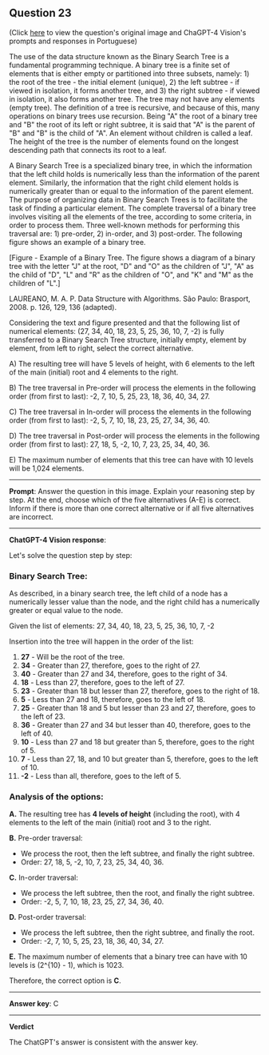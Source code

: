 ## Question 23 ##

(Click [here](q23-por.md) to view the question's original image and ChaGPT-4 Vision's prompts and responses in Portuguese)

The use of the data structure known as the Binary Search Tree is a fundamental programming technique. A binary tree is a finite set of elements that is either empty or partitioned into three subsets, namely: 1) the root of the tree - the initial element (unique), 2) the left subtree - if viewed in isolation, it forms another tree, and 3) the right subtree - if viewed in isolation, it also forms another tree. The tree may not have any elements (empty tree). The definition of a tree is recursive, and because of this, many operations on binary trees use recursion. Being "A" the root of a binary tree and "B" the root of its left or right subtree, it is said that "A" is the parent of "B" and "B" is the child of "A". An element without children is called a leaf. The height of the tree is the number of elements found on the longest descending path that connects its root to a leaf.

A Binary Search Tree is a specialized binary tree, in which the information that the left child holds is numerically less than the information of the parent element. Similarly, the information that the right child element holds is numerically greater than or equal to the information of the parent element. The purpose of organizing data in Binary Search Trees is to facilitate the task of finding a particular element. The complete traversal of a binary tree involves visiting all the elements of the tree, according to some criteria, in order to process them. Three well-known methods for performing this traversal are: 1) pre-order, 2) in-order, and 3) post-order. The following figure shows an example of a binary tree.

\[Figure - Example of a Binary Tree. The figure shows a diagram of a binary tree with the letter "J" at the root, "D" and "O" as the children of "J", "A" as the child of "D", "L" and "R" as the children of "O", and "K" and "M" as the children of "L".\]

LAUREANO, M. A. P. Data Structure with Algorithms. São Paulo: Brasport, 2008. p. 126, 129, 136 (adapted).

Considering the text and figure presented and that the following list of numerical elements: (27, 34, 40, 18, 23, 5, 25, 36, 10, 7, -2) is fully transferred to a Binary Search Tree structure, initially empty, element by element, from left to right, select the correct alternative.

A) The resulting tree will have 5 levels of height, with 6 elements to the left of the main (initial) root and 4 elements to the right.

B) The tree traversal in Pre-order will process the elements in the following order (from first to last): -2, 7, 10, 5, 25, 23, 18, 36, 40, 34, 27.

C) The tree traversal in In-order will process the elements in the following order (from first to last): -2, 5, 7, 10, 18, 23, 25, 27, 34, 36, 40.

D) The tree traversal in Post-order will process the elements in the following order (from first to last): 27, 18, 5, -2, 10, 7, 23, 25, 34, 40, 36.

E) The maximum number of elements that this tree can have with 10 levels will be 1,024 elements.

---

**Prompt**: Answer the question in this image. Explain your reasoning step by step. At the end, choose which of the five alternatives (A-E) is correct. Inform if there is more than one correct alternative or if all five alternatives are incorrect.

---

**ChatGPT-4 Vision response**:

Let's solve the question step by step:

### Binary Search Tree:
As described, in a binary search tree, the left child of a node has a numerically lesser value than the node, and the right child has a numerically greater or equal value to the node.

Given the list of elements: 27, 34, 40, 18, 23, 5, 25, 36, 10, 7, -2

Insertion into the tree will happen in the order of the list:

1. **27** - Will be the root of the tree.
2. **34** - Greater than 27, therefore, goes to the right of 27.
3. **40** - Greater than 27 and 34, therefore, goes to the right of 34.
4. **18** - Less than 27, therefore, goes to the left of 27.
5. **23** - Greater than 18 but lesser than 27, therefore, goes to the right of 18.
6. **5** - Less than 27 and 18, therefore, goes to the left of 18.
7. **25** - Greater than 18 and 5 but lesser than 23 and 27, therefore, goes to the left of 23.
8. **36** - Greater than 27 and 34 but lesser than 40, therefore, goes to the left of 40.
9. **10** - Less than 27 and 18 but greater than 5, therefore, goes to the right of 5.
10. **7** - Less than 27, 18, and 10 but greater than 5, therefore, goes to the left of 10.
11. **-2** - Less than all, therefore, goes to the left of 5.

### Analysis of the options:

**A.** The resulting tree has **4 levels of height** (including the root), with 4 elements to the left of the main (initial) root and 3 to the right.

**B.** Pre-order traversal:
- We process the root, then the left subtree, and finally the right subtree.
- Order: 27, 18, 5, -2, 10, 7, 23, 25, 34, 40, 36.

**C.** In-order traversal:
- We process the left subtree, then the root, and finally the right subtree.
- Order: -2, 5, 7, 10, 18, 23, 25, 27, 34, 36, 40.

**D.** Post-order traversal:
- We process the left subtree, then the right subtree, and finally the root.
- Order: -2, 7, 10, 5, 25, 23, 18, 36, 40, 34, 27.

**E.** The maximum number of elements that a binary tree can have with 10 levels is \(2^{10} - 1\), which is 1023.

Therefore, the correct option is **C**.

---

**Answer key**: C

---

**Verdict**

The ChatGPT's answer is consistent with the answer key.
